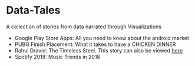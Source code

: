 # Data-Tales
A collection of stories from data narrated through Visualizations

* Google Play Store Apps: All you need to know about the android market
* PUBG Finish Placement: What it takes to have a CHICKEN DINNER
* Rahul Dravid: The Timeless Steel. This story can also be viewed [here](http://timeless-steel.surge.sh)
* Spotify 2018: Music Trends in 2018
